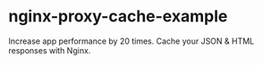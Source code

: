 # nginx-proxy-cache-example
Increase app performance by 20 times. Cache your JSON &amp; HTML responses with Nginx. 


